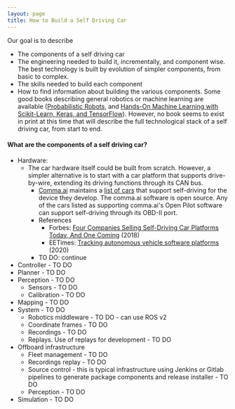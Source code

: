 ```yaml
---
layout: page
title: How to Build a Self Driving Car
---
```

Our goal is to describe
* The components of a self driving car
* The engineering needed to build it, incrementally, and component wise. The best technology is built by evolution of simpler components, from basic to complex.
* The skills needed to build each component
* How to find information about building the various components. Some good books describing general robotics or machine learning are available ([Probabilistic Robots](https://docs.ufpr.br/~danielsantos/ProbabilisticRobotics.pdf), and [Hands-On Machine Learning with Scikit-Learn, Keras, and TensorFlow](https://www.amazon.com/Hands-Machine-Learning-Scikit-Learn-TensorFlow/dp/14920326461)). However, no book seems to exist in print at this time that will describe the full technological stack of a self driving car, from start to end. 

#### What are the components of a self driving car?
* Hardware: 
  * The car hardware itself could be built from scratch. However, a simpler alternative is to start with a car platform that supports drive-by-wire, extending its driving functions through its CAN bus.
    * [Comma.ai](http://comma.ai) maintains a [list of cars](https://github.com/commaai/openpilot/blob/master/docs/CARS.md) that support self-driving for the device they develop. The comma.ai software is open source. Any of the cars listed as supporting comma.ai's Open Pilot software can support self-driving through its OBD-II port.
    * References
      * Forbes: [Four Companies Selling Self-Driving Car Platforms Today, And One Coming](https://www.forbes.com/sites/davidsilver/2018/08/22/four-companies-selling-self-driving-car-platforms-today-and-one-coming/?sh=12755b6d187f) (2018)
      * EETimes: [Tracking autonomous vehicle software platforms](https://www.embedded.com/tracking-autonomous-vehicle-software-platforms/) (2020)
    * TO DO: continue
* Controller - TO DO
* Planner - TO DO
* Perception - TO DO
  * Sensors - TO DO
  * Calibration - TO DO
* Mapping - TO DO
* System - TO DO
  * Robotics middleware - TO DO - can use ROS v2
  * Coordinate frames - TO DO
  * Recordings - TO DO
  * Replays. Use of replays for development - TO DO
* Offboard infrastructure
  * Fleet management - TO DO
  * Recordings replay - TO DO
  * Source control - this is typical infrastructure using Jenkins or Gitlab pipelines to generate package components and release installer - TO DO
  * Perception - TO DO
* Simulation - TO DO
